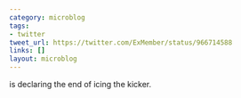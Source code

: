 ```yaml
---
category: microblog
tags:
- twitter
tweet_url: https://twitter.com/ExMember/status/966714588
links: []
layout: microblog
---
```

is declaring the end of icing the kicker.
